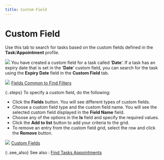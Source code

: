 ```yaml
---
title: Custom Field
---
```


# Custom Field


Use this tab to search for tasks based on the custom fields defined  in the **Task**/**Appointment**  profile.


![]({{site.cm_baseurl}}/img/example.gif) You  have created a custom field for a task called ‘**Date**’.  If a task has an expiry  date that is set in the ‘**Date**’  custom field, you can search for the task using the **Expiry 
 Date** field in the **Custom Field**  tab.


![]({{site.cm_baseurl}}/img/lens.gif) [Fields  Common to Find Filters]({{site.wwe_chm}}/advanced-options/find-function/custom_field_wwe_find_filter.html)


{:.steps}
To specify a custom field, do the following:

- Click the **Fields** button. You will see different  types of custom fields.
- Choose a custom  field type and the custom field name. You will see the selected custom  field displayed in the **Field Name** field.
- Choose any  of the options in the **Is** field  and specify the required values.
- Click the **Add to list** button to add your criteria  to the grid.
- To remove an  entry from the custom field grid, select the row and click the **Remove** button.



![]({{site.cm_baseurl}}/img/lens.gif) [Custom  Fields]({{site.sc_chm}}/options/miscellaneous-set-up/custom-fields/custom_fields_setupco.html)


{:.see_also}
See also
: [Find Tasks  Appointments]({{site.cm_baseurl}}/find-tasks-appointments/find_tasks_appointments.html)
